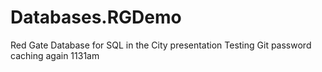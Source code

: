 Databases.RGDemo
================

Red Gate Database for SQL in the City presentation
Testing Git password caching again 1131am

